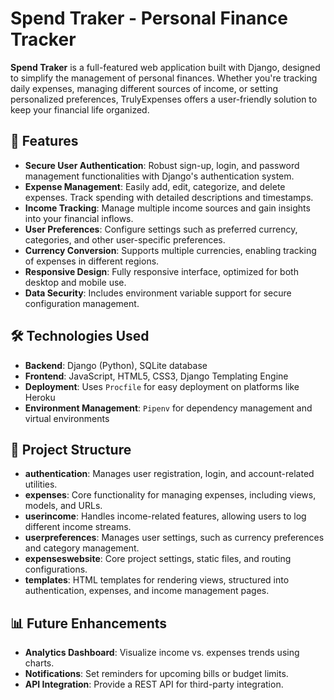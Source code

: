 # Spend Traker - Personal Finance Tracker

**Spend Traker** is a full-featured web application built with Django, designed to simplify the management of personal finances. Whether you're tracking daily expenses, managing different sources of income, or setting personalized preferences, TrulyExpenses offers a user-friendly solution to keep your financial life organized.

## 🚀 Features

- **Secure User Authentication**: Robust sign-up, login, and password management functionalities with Django's authentication system.
- **Expense Management**: Easily add, edit, categorize, and delete expenses. Track spending with detailed descriptions and timestamps.
- **Income Tracking**: Manage multiple income sources and gain insights into your financial inflows.
- **User Preferences**: Configure settings such as preferred currency, categories, and other user-specific preferences.
- **Currency Conversion**: Supports multiple currencies, enabling tracking of expenses in different regions.
- **Responsive Design**: Fully responsive interface, optimized for both desktop and mobile use.
- **Data Security**: Includes environment variable support for secure configuration management.

## 🛠️ Technologies Used

- **Backend**: Django (Python), SQLite database
- **Frontend**: JavaScript, HTML5, CSS3, Django Templating Engine
- **Deployment**: Uses `Procfile` for easy deployment on platforms like Heroku
- **Environment Management**: `Pipenv` for dependency management and virtual environments

## 📂 Project Structure

- **authentication**: Manages user registration, login, and account-related utilities.
- **expenses**: Core functionality for managing expenses, including views, models, and URLs.
- **userincome**: Handles income-related features, allowing users to log different income streams.
- **userpreferences**: Manages user settings, such as currency preferences and category management.
- **expenseswebsite**: Core project settings, static files, and routing configurations.
- **templates**: HTML templates for rendering views, structured into authentication, expenses, and income management pages.

## 📊 Future Enhancements

- **Analytics Dashboard**: Visualize income vs. expenses trends using charts.
- **Notifications**: Set reminders for upcoming bills or budget limits.
- **API Integration**: Provide a REST API for third-party integration.
